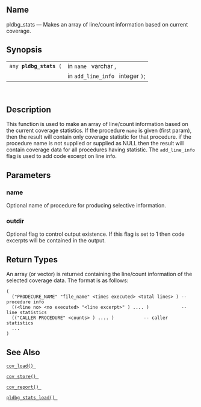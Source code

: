 <div id="fn_pldbg_stats" class="refentry">

<div class="titlepage">

</div>

<div class="refnamediv">

## Name

pldbg_stats — Makes an array of line/count information based on current
coverage.

</div>

<div class="refsynopsisdiv">

## Synopsis

<div id="fsyn_pldbg_stats" class="funcsynopsis">

|                             |                                  |
|-----------------------------|----------------------------------|
| `any `**`pldbg_stats`**` (` | in `name ` varchar ,             |
|                             | in `add_line_info ` integer `)`; |

<div class="funcprototype-spacer">

 

</div>

</div>

</div>

<div id="desc_pldbg_stats" class="refsect1">

## Description

This function is used to make an array of line/count information based
on the current coverage statistics. If the procedure `name` is given
(first param), then the result will contain only coverage statistic for
that procedure. if the procedure name is not supplied or supplied as
NULL then the result will contain coverage data for all procedures
having statistic. The `add_line_info` flag is used to add code excerpt
on line info.

</div>

<div id="params_pldbg_stats" class="refsect1">

## Parameters

<div id="id98805" class="refsect2">

### name

Optional name of procedure for producing selective information.

</div>

<div id="id98808" class="refsect2">

### outdir

Optional flag to control output existence. If this flag is set to 1 then
code excerpts will be contained in the output.

</div>

</div>

<div id="ret_pldbg_stats" class="refsect1">

## Return Types

An array (or vector) is returned containing the line/count information
of the selected coverage data. The format is as follows:

``` programlisting
(
  ("PRODECURE_NAME" "file_name" <times executed> <total lines> ) -- procedure info
  ((<line no> <no executed> "<line excerpt>" ) .... )            -- line statistics
  (("CALLER PROCEDURE" <counts> ) .... )           -- caller statistics
  ...
)
```

</div>

<div id="seealso_pldbg_stats" class="refsect1">

## See Also

<a href="fn_cov_load.html" class="link" title="cov_load"><code
class="function">cov_load() </code></a>

<a href="fn_cov_store.html" class="link" title="cov_store"><code
class="function">cov_store() </code></a>

<a href="fn_cov_report.html" class="link" title="cov_report"><code
class="function">cov_report() </code></a>

<a href="fn_pldbg_stats_load.html" class="link"
title="pldbg_stats_load"><code
class="function">pldbg_stats_load() </code></a>

</div>

</div>
